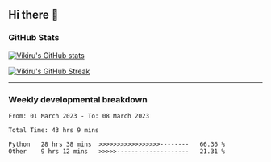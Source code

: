 ## Hi there 👋

### GitHub Stats

[![Vikiru's GitHub stats](https://github-readme-stats.vercel.app/api?username=vikiru&theme=nightowl&include_all_commits=true&count_private=true&hide=stars,contribs&show_icons=true)](https://github.com/anuraghazra/github-readme-stats)

[![Vikiru's GitHub Streak](https://streak-stats.demolab.com/?user=vikiru&theme=nightowl&hide_border=true&date_format=M%20j%5B%2C%20Y%5D)](https://github.com/DenverCoder1/github-readme-streak-stats)

---

### Weekly developmental breakdown

<!--START_SECTION:waka-->

```text
From: 01 March 2023 - To: 08 March 2023

Total Time: 43 hrs 9 mins

Python   28 hrs 38 mins  >>>>>>>>>>>>>>>>>--------   66.36 %
Other    9 hrs 12 mins   >>>>>--------------------   21.31 %
```

<!--END_SECTION:waka-->

